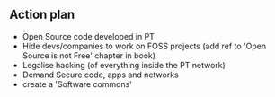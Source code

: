 ## Action plan

* Open Source code developed in PT
* Hide devs/companies to work on FOSS projects (add ref to 'Open Source is not Free' chapter in book)
* Legalise hacking (of everything inside the PT network)
* Demand Secure code, apps and networks
* create a 'Software commons'
